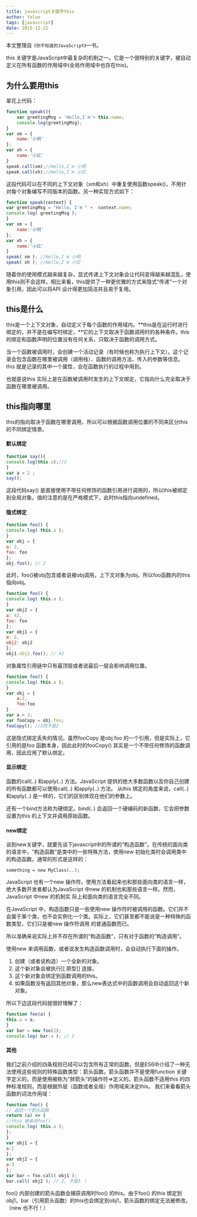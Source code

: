 ```yaml
---
title: javascript关键字this
author: Yeluo
tags: [javascript]
date: 2015-12-22
---
```


本文整理自`《你不知道的JavaScript》`一书。

this 关键字是JavaScript中最复杂的机制之一。它是一个很特别的关键字，被自动定义在所有函数的作用域中(全局作用域中也存在this)。

## 为什么要用this

翠花上代码：

``` javascript
function speak(){
    var greetingMsg = 'Hello,I`m'+ this.name;
    console.log(greetingMsg);
}
var xm = {
    name:'小明'
};
var xh = {
    name:'小红'
}
speak.call(xm);//Hello,I`m 小明
speak.call(xh);//Hello,I`m 小红
```

这段代码可以在不同的上下文对象（xm和xh）中重复使用函数speak()，不用针对每个对象编写不同版本的函数。另一种实现方式如下：

``` javascript
function speak(context) {
var greetingMsg = "Hello, I'm " +  context.name;
console.log( greetingMsg );
}
var xm = {
    name:'小明'
};
var xh = {
    name:'小红'
}
speak( xm ); //Hello,I`m 小明
speak( xh ); //Hello,I`m 小红
```

随着你的使用模式越来越复杂，显式传递上下文对象会让代码变得越来越混乱，使用this则不会这样。相比来看，this提供了一种更优雅的方式来隐式“传递”一个对象引用，因此可以将API 设计得更加简洁并且易于复用。

## this是什么

this是一个上下文对象，自动定义于每个函数的作用域内。**this是在运行时进行绑定的，并不是在编写时绑定，**它的上下文取决于函数调用时的各种条件。this 的绑定和函数声明的位置没有任何关系，只取决于函数的调用方式。

当一个函数被调用时，会创建一个活动记录（有时候也称为执行上下文）。这个记录会包含函数在哪里被调用（调用栈）、函数的调用方法、传入的参数等信息。this 就是记录的其中一个属性，会在函数执行的过程中用到。

也就是说this 实际上是在函数被调用时发生的上下文绑定，它指向什么完全取决于函数在哪里被调用。

## this指向哪里

this的指向取决于函数在哪里调用，所以可以根据函数调用位置的不同来区分this的不同绑定情景。

#### 默认绑定

``` javascript
function say(){
console.log(this.a);//2
}
var a = 2 ;
say();
```

这段代码say() 是直接使用不带任何修饰的函数引用进行调用的，所以this被绑定到全局对象。值的注意的是在严格模式下，此时this指向undefined。

#### 隐式绑定

``` javascript
function foo() {
console.log( this.a );
}
var obj = {
a: 2,
foo: foo
};
obj.foo(); // 2
```

此时，foo()被obj包含或者说被obj调用，上下文对象为obj，所以foo函数内的this指向obj。

``` javascript
function foo() {
console.log( this.a );
}
var obj2 = {
a: 42,
foo: foo
};
var obj1 = {
a: 2,
obj2: obj2
};
obj1.obj2.foo(); // 42
```

对象属性引用链中只有最顶层或者说最后一层会影响调用位置。

``` javascript
function foo() {
console.log( this.a );
}
var obj = {
    a:2,
    foo:foo
}
var a = 3;
var fooCopy = obj.foo;
fooCopy(); //3而不是2
```

这是隐式绑定丢失的情况。虽然fooCopy 是obj.foo 的一个引用，但是实际上，它引用的是foo 函数本身，因此此时的fooCopy() 其实是一个不带任何修饰的函数调用，因此应用了默认绑定。

#### 显示绑定

函数的call(..) 和apply(..) 方法。JavaScript 提供的绝大多数函数以及你自己创建的所有函数都可以使用call(..) 和apply(..) 方法。
从this 绑定的角度来说，call(..) 和apply(..) 是一样的，它们的区别体现在他们的参数上。

还有一个bind方法称为硬绑定。bind(..) 会返回一个硬编码的新函数，它会把参数设置为this 的上下文并调用原始函数。

#### new绑定

谈到new关键字，就要先谈下javascript中的所谓的“构造函数”。在传统的面向类的语言中，“构造函数”是类中的一些特殊方法，使用new 初始化类时会调用类中的构造函数。通常的形式是这样的：

`something = new MyClass(..);`

JavaScript 也有一个new 操作符，使用方法看起来也和那些面向类的语言一样，绝大多数开发者都认为JavaScript 中new 的机制也和那些语言一样。然而，JavaScript 中new 的机制实
际上和面向类的语言完全不同。

在JavaScript 中，构造函数只是一些使用new 操作符时被调用的函数。它们并不会属于某个类，也不会实例化一个类。实际上，它们甚至都不能说是一种特殊的函数类型，它们只是被new 操作符调用
的普通函数而已。

所以准确来说实际上并不存在所谓的“构造函数”，只有对于函数的“构造调用”。

使用new 来调用函数，或者说发生构造函数调用时，会自动执行下面的操作。

1. 创建（或者说构造）一个全新的对象。
2. 这个新对象会被执行[[ 原型]] 连接。
3. 这个新对象会绑定到函数调用的this。
4. 如果函数没有返回其他对象，那么new表达式中的函数调用会自动返回这个新对象。

所以下边这段代码就很好理解了：

``` javascript
function foo(a) {
this.a = a;
}
var bar = new foo(2);
console.log( bar.a ); // 2
```

#### 其他

我们之前介绍的四条规则已经可以包含所有正常的函数。但是ES6中介绍了一种无法使用这些规则的特殊函数类型：箭头函数。箭头函数并不是使用function 关键字定义的，而是使用被称为“胖箭头”的操作符=>定义的。箭头函数不适用this 的四种标准规则，而是根据外层（函数或者全局）作用域来决定this。
我们来看看箭头函数的词法作用域：

``` javascript
function foo() {
// 返回一个箭头函数
return (a) => {
//this 继承自foo()
console.log( this.a );
};
}
var obj1 = {
a:2
};
var obj2 = {
a:3
};
var bar = foo.call( obj1 );
bar.call( obj2 ); // 2, 不是3 ！
```

foo() 内部创建的箭头函数会捕获调用时foo() 的this。由于foo() 的this 绑定到obj1，bar（引用箭头函数）的this也会绑定到obj1，箭头函数的绑定无法被修改。（new 也不行！）